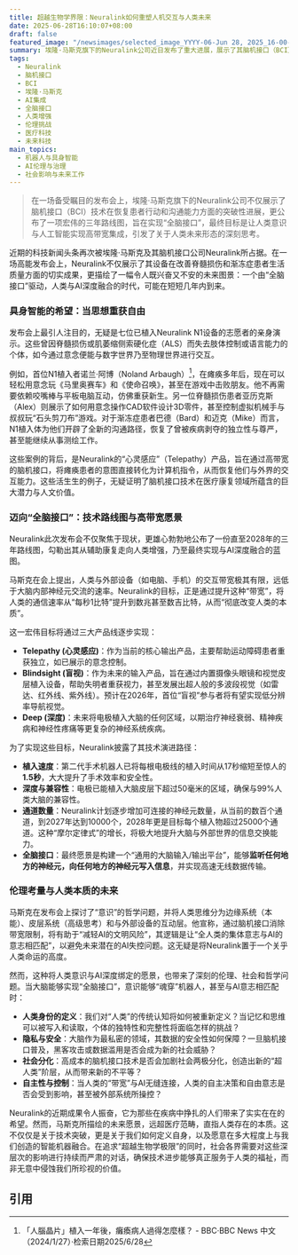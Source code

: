 ```yaml
---
title: 超越生物学界限：Neuralink如何重塑人机交互与人类未来
date: 2025-06-28T16:10:07+08:00
draft: false
featured_image: "/newsimages/selected_image_YYYY-06-Jun 28, 2025_16-00-27-027.jpg"
summary: 埃隆·马斯克旗下的Neuralink公司近日发布了重大进展，展示了其脑机接口（BCI）技术如何帮助七名瘫痪和渐冻症患者通过意念控制设备，重获生活自主性。该公司同时公布了一项雄心勃勃的三年路线图，旨在实现“全脑接口”，最终目标是让人类意识与人工智能实现高带宽集成，以期在2028年让人类与AI“互联”，引发了关于技术伦理和社会影响的深刻讨论。
tags: 
  - Neuralink
  - 脑机接口
  - BCI
  - 埃隆·马斯克
  - AI集成
  - 全脑接口
  - 人类增强
  - 伦理挑战
  - 医疗科技
  - 未来科技
main_topics: 
  - 机器人与具身智能
  - AI伦理与治理
  - 社会影响与未来工作
---
```


> 在一场备受瞩目的发布会上，埃隆·马斯克旗下的Neuralink公司不仅展示了脑机接口（BCI）技术在恢复患者行动和沟通能力方面的突破性进展，更公布了一项宏伟的三年路线图，旨在实现“全脑接口”，最终目标是让人类意识与人工智能实现高带宽集成，引发了关于人类未来形态的深刻思考。

近期的科技新闻头条再次被埃隆·马斯克及其脑机接口公司Neuralink所占据。在一场高能发布会上，Neuralink不仅展示了其设备在改善脊髓损伤和渐冻症患者生活质量方面的切实成果，更描绘了一幅令人既兴奋又不安的未来图景：一个由“全脑接口”驱动，人类与AI深度融合的时代，可能在短短几年内到来。

### 具身智能的希望：当思想重获自由

发布会上最引人注目的，无疑是七位已植入Neuralink N1设备的志愿者的亲身演示。这些曾因脊髓损伤或肌萎缩侧索硬化症（ALS）而失去肢体控制或语言能力的个体，如今通过意念便能与数字世界乃至物理世界进行交互。

例如，首位N1植入者诺兰·阿博（Noland Arbaugh）[^3]，在瘫痪多年后，现在可以轻松用意念玩《马里奥赛车》和《使命召唤》，甚至在游戏中击败朋友。他不再需要依赖咬嘴棒与平板电脑互动，仿佛重获新生。另一位脊髓损伤患者亚历克斯（Alex）则展示了如何用意念操作CAD软件设计3D零件，甚至控制虚拟机械手与叔叔玩“石头剪刀布”游戏。对于渐冻症患者巴德（Bard）和迈克（Mike）而言，N1植入体为他们开辟了全新的沟通路径，恢复了曾被疾病剥夺的独立性与尊严，甚至能继续从事测绘工作。

这些案例的背后，是Neuralink的“心灵感应”（Telepathy）产品，旨在通过高带宽的脑机接口，将瘫痪患者的意图直接转化为计算机指令，从而恢复他们与外界的交互能力。这些活生生的例子，无疑证明了脑机接口技术在医疗康复领域所蕴含的巨大潜力与人文价值。

### 迈向“全脑接口”：技术路线图与高带宽愿景

Neuralink此次发布会不仅聚焦于现状，更雄心勃勃地公布了一份直至2028年的三年路线图，勾勒出其从辅助康复走向人类增强，乃至最终实现与AI深度融合的蓝图。

马斯克在会上提出，人类与外部设备（如电脑、手机）的交互带宽极其有限，远低于大脑内部神经元交流的速率。Neuralink的目标，正是通过提升这种“带宽”，将人类的通信速率从“每秒1比特”提升到数兆甚至数吉比特，从而“彻底改变人类的本质”。

这一宏伟目标将通过三大产品线逐步实现：

*   **Telepathy (心灵感应)**：作为当前的核心输出产品，主要帮助运动障碍患者重获独立，如已展示的意念控制。
*   **Blindsight (盲视)**：作为未来的输入产品，旨在通过内置摄像头眼镜和视觉皮层植入设备，帮助失明者重获视力，甚至发展出超人般的多波段视觉（如雷达、红外线、紫外线）。预计在2026年，首位“盲视”参与者将有望实现低分辨率导航视觉。
*   **Deep (深度)**：未来将电极植入大脑的任何区域，以期治疗神经衰弱、精神疾病和神经性疼痛等更复杂的神经系统疾病。

为了实现这些目标，Neuralink披露了其技术演进路径：
*   **植入速度**：第二代手术机器人已将每根电极线的植入时间从17秒缩短至惊人的**1.5秒**，大大提升了手术效率和安全性。
*   **深度与兼容性**：电极已能植入大脑皮层下超过50毫米的区域，确保与99%人类大脑的兼容性。
*   **通道数量**：Neuralink计划逐步增加可连接的神经元数量，从当前的数百个通道，到2027年达到10000个，2028年更是目标每个植入物超过25000个通道。这种“摩尔定律式”的增长，将极大地提升大脑与外部世界的信息交换能力。
*   **全脑接口**：最终愿景是构建一个“通用的大脑输入/输出平台”，能够**监听任何地方的神经元，向任何地方的神经元写入信息**，并实现高速无线数据传输。

### 伦理考量与人类本质的未来

马斯克在发布会上探讨了“意识”的哲学问题，并将人类思维分为边缘系统（本能）、皮层系统（高级思考）和与外部设备的互动层。他宣称，通过脑机接口消除带宽限制，将有助于“减轻AI的文明风险”，其逻辑是让“全人类的集体意志与AI的意志相匹配”，以避免未来潜在的AI失控问题。这无疑是将Neuralink置于一个关乎人类命运的高度。

然而，这种将人类意识与AI深度绑定的愿景，也带来了深刻的伦理、社会和哲学问题。当大脑能够实现“全脑接口”，意识能够“魂穿”机器人，甚至与AI意志相匹配时：
*   **人类身份的定义**：我们对“人类”的传统认知将如何被重新定义？当记忆和思维可以被写入和读取，个体的独特性和完整性将面临怎样的挑战？
*   **隐私与安全**：大脑作为最私密的领域，其数据的安全性如何保障？一旦脑机接口普及，黑客攻击或数据滥用是否会成为新的社会威胁？
*   **社会分化**：高成本的脑机接口技术是否会加剧社会两极分化，创造出新的“超人类”阶层，从而带来新的不平等？
*   **自主性与控制**：当人类的“带宽”与AI无缝连接，人类的自主决策和自由意志是否会受到影响，甚至被外部系统所操控？

Neuralink的近期成果令人振奋，它为那些在疾病中挣扎的人们带来了实实在在的希望。然而，马斯克所描绘的未来愿景，远超医疗范畴，直指人类存在的本质。这不仅仅是关于技术突破，更是关于我们如何定义自身，以及愿意在多大程度上与我们创造的智能机器融合。在追求“超越生物学极限”的同时，社会各界需要对这些深层次的影响进行持续而严肃的对话，确保技术进步能够真正服务于人类的福祉，而非无意中侵蚀我们所珍视的价值。

## 引用
[^1]: 刚刚，马斯克切脑全场震撼！插脑只要1.5秒，26年治愈失明 - 新浪财经·新智元（2025/6/28）·检索日期2025/6/28
[^2]: 刚刚，马斯克切脑全场震撼！插脑只要1.5秒，26年治愈失明，28年全人类变AI·新智元（2025/6/28）·检索日期2025/6/28
[^3]: 「人腦晶片」植入一年後，癱瘓病人過得怎麼樣？ - BBC·BBC News 中文（2024/1/27）·检索日期2025/6/28
